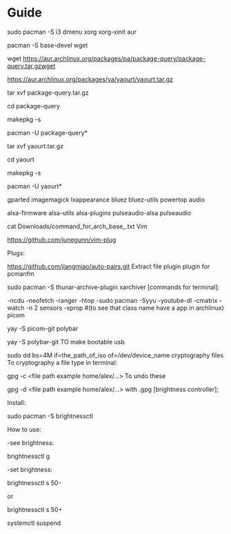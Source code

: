 # Guide

sudo pacman -S i3 dmenu xorg xorg-xinit
aur

pacman -S base-devel wget

wget https://aur.archlinux.org/packages/pa/package-query/package-query.tar.gzwget

https://aur.archlinux.org/packages/ya/yaourt/yaourt.tar.gz

tar xvf package-query.tar.gz

cd package-query

makepkg -s

pacman -U package-query*

tar xvf yaourt.tar.gz

cd yaourt

makepkg -s

pacman -U yaourt*

gparted imagemagick lxappearance bluez bluez-utils powertop
audio

alsa-firmware alsa-utils alsa-plugins pulseaudio-alsa pulseaudio

cat Downloads/command_for_arch_base_.txt
Vim

https://github.com/junegunn/vim-plug

Plugs:

https://github.com/jiangmiao/auto-pairs.git
Extract file plugin plugin for pcmanfm

sudo pacman -S thunar-archive-plugin xarchiver
[commands for terminal]:

-ncdu -neofetch -ranger -htop -sudo pacman -Syyu -youtube-dl -cmatrix -watch -n 2 sensors -xprop #(to see that class name have a app in archlinux)
picom

yay -S picom-git
polybar

yay -S polybar-git
TO make bootable usb

sudo dd bs=4M if=the_path_of_iso of=/dev/device_name
cryptography files
To cryptography a file type in terminal:

gpg -c <file path example home/alex/...>
To undo these

gpg -d <file path example home/alex/...> with .gpg
[brightness controller];

Install:

sudo pacman -S brightnessctl

How to use:

-see brightness:

brightnessctl g

-set brightness:

brightnessctl s 50-

or

brightnessctl s 50+

systemctl suspend
